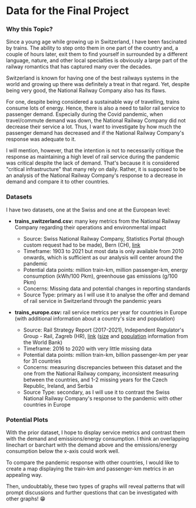 # Data for the Final Project

### Why this Topic?

Since a young age while growing up in Switzerland, I have been fascinated by trains. The ability to step onto them in one part of the country and, a couple of hours later, exit them to find yourself in surrounded by a different language, nature, and other local specialties is obviously a large part of the railway romantics that has captured many over the decades.

Switzerland is known for having one of the best railways systems in the world and growing up there was definitely a treat in that regard. Yet, despite being very good, the National Railway Company also has its flaws. 

For one, despite being considered a sustainable way of travelling, trains consume lots of energy. Hence, there is also a need to tailor rail service to passenger demand. Especially during the Covid pandemic, when travel/commute demand was down, the National Railway Company did not decrease their service a lot. Thus, I want to investigate by how much the passenger demand has decreased and if the National Railway Company's response was adequate to it.

I will mention, however, that the intention is not to necessarily critique the response as maintaining a high level of rail service during the pandemic was critical despite the lack of demand. That's because it is considered "critical infrastructure" that many rely on daily. Rather, it is supposed to be an analysis of the National Railway Company's response to a decrease in demand and compare it to other countries.

### Datasets

I have two datasets, one at the Swiss and one at the European level:
- **trains_switzerland.csv:** many key metrics from the National Railway Company regarding their operations and environmental impact
  - Source: Swiss National Railway Company, Statistics Portal (though custom request had to be made), Bern (CH), [link](https://reporting.sbb.ch/en/home?sv_lang=3&sv_lang_change=true)
  - Timeframe: 1903 to 2021 but most data is only available from 2010 onwards, which is sufficient as our analysis will center around the pandemic
  - Potential data points: million train-km, million passenger-km, energy consumption (kWh/100 Pkm), greenhouse gas emissions (g/100 Pkm)
  - Concerns: Missing data and potential changes in reporting standards
  - Source Type: primary as I will use it to analyse the offer and demand of rail service in Switzerland through the pandemic years
  
- **trains_europe.csv:** rail service metrics per year for countries in Europe (with additional information about a country's size and population)
  - Source: Rail Strategy Report (2017-2021), Independent Regulator's Group - Rail, Zagreb (HR), [link](https://www.irg-rail.eu/irg/documents/market-monitoring) ([size](https://data.worldbank.org/indicator/AG.LND.TOTL.K2) and [population](https://data.worldbank.org/indicator/SP.POP.TOTL) information from the World Bank)
  - Timeframe: 2016 to 2020 with very little missing data
  - Potential data points: million train-km, billion passenger-km per year for 31 countries
  - Concerns: measuring discrepancies between this dataset and the one from the National Railway company, inconsistent measuring between the countries, and 1-2 missing years for the Czech Republic, Ireland, and Serbia
  - Source Type: secondary, as I will use it to contrast the Swiss National Railway Company's response to the pandemic with other countries in Europe

### Potential Plots

With the prior dataset, I hope to display service metrics and contrast them with the demand and emissions/energy consumption. I think an overlapping linechart or barchart with the demand above and the emissions/energy consumption below the x-axis could work well.

To compare the pandemic response with other countries, I would like to create a map displaying the train-km and passenger-km metrics in an appealing way.

Then, undoubtably, these two types of graphs will reveal patterns that will prompt discussions and further questions that can be investigated with other graphs! :grin:
